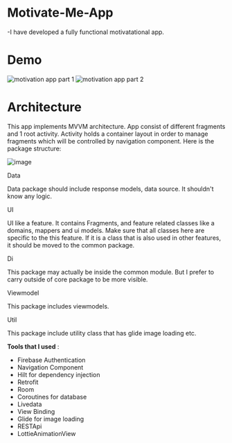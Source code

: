 # Motivate-Me-App

-I have developed  a fully functional motivatational app. 

# Demo
![motivation app part 1](https://user-images.githubusercontent.com/64928807/226639886-9eed9830-df1e-47b6-b5bd-954abe0bac6a.gif)
![motivation app part 2](https://user-images.githubusercontent.com/64928807/226640170-38286e22-e00f-4371-8cad-fefda145192a.gif)


# Architecture


This app implements MVVM architecture. App consist of different fragments and 1 root activity. Activity holds a container layout in order to manage fragments which will be controlled by navigation component. Here is the package structure:

![image](https://user-images.githubusercontent.com/64928807/219080594-d41f9c5c-6621-44dd-be6a-7fb2424b9150.png)

Data

Data package should include response models, data source. It shouldn't know any logic.

UI

UI like a feature. It contains Fragments,  and feature related classes like a domains, mappers and ui models. Make sure that all classes here are specific to the this feature. If it is a class that is also used in other features, it should be moved to the common package.

Di

This package may actually be inside the common module. But I prefer to carry outside of core package to be more visible.

Viewmodel

This package includes viewmodels.

Util

This package include utility class that has glide image loading etc.

**Tools that I used** :

- Firebase Authentication
- Navigation Component
- Hilt for dependency injection
- Retrofit 
- Room
- Coroutines for database
- Livedata
- View Binding
- Glide for image loading
- RESTApi
- LottieAnimationView
